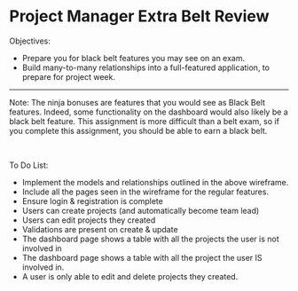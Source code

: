 <h1>Project Manager Extra Belt Review</h1>

<p>Objectives:</p>
<ul>
    <li>Prepare you for black belt features you may see on an exam.</li>
    <li>Build many-to-many relationships into a full-featured application, to prepare for project week.</li>
</ul>

<hr/>

<p>Note: The ninja bonuses are features that you would see as Black Belt features. Indeed, some functionality on the dashboard would also likely be a black belt feature. This assignment is more difficult than a belt exam, so if you complete this assignment, you should be able to earn a black belt.</p>

<img src=""/>

<img src=""/>

<p>To Do List:</p>
<ul>
    <li>Implement the models and relationships outlined in the above wireframe.</li>
    <li>Include all the pages seen in the wireframe for the regular features.</li>
    <li>Ensure login & registration is complete</li>
    <li>Users can create projects (and automatically become team lead)</li>
    <li>Users can edit projects they created</li>
    <li>Validations are present on create & update</li>
    <li>The dashboard page shows a table with all the projects the user is not involved in</li>
    <li>The dashboard page shows a table with all the project the user IS involved in.</li>
    <li>A user is only able to edit and delete projects they created.</li>
</ul>


